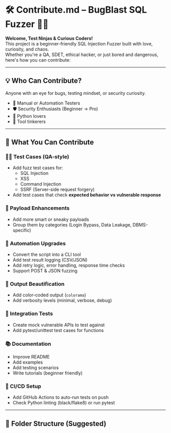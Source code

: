 
# 🛠️ Contribute.md – BugBlast SQL Fuzzer 🐞💥

**Welcome, Test Ninjas & Curious Coders!**  
This project is a beginner-friendly SQL Injection Fuzzer built with love, curiosity, and chaos.  
Whether you're a QA, SDET, ethical hacker, or just bored and dangerous, here's how you can contribute:

---

## 💡 Who Can Contribute?

Anyone with an eye for bugs, testing mindset, or security curiosity.

- 🧪 Manual or Automation Testers
- 🛡️ Security Enthusiasts (Beginner → Pro)
- 🐍 Python lovers
- 🧰 Tool tinkerers

---

## 🔧 What You Can Contribute

### 🧑‍🔬 Test Cases (QA-style)

- Add fuzz test cases for:
  - SQL Injection
  - XSS
  - Command Injection
  - SSRF (Server-side request forgery)
- Add test cases that check **expected behavior vs vulnerable response**

### 🧠 Payload Enhancements

- Add more smart or sneaky payloads
- Group them by categories (Login Bypass, Data Leakage, DBMS-specific)

### 🤖 Automation Upgrades

- Convert the script into a CLI tool
- Add test result logging (CSV/JSON)
- Add retry logic, error handling, response time checks
- Support POST & JSON fuzzing

### 🎨 Output Beautification

- Add color-coded output (`colorama`)
- Add verbosity levels (minimal, verbose, debug)

### 🧪 Integration Tests

- Create mock vulnerable APIs to test against
- Add pytest/unittest test cases for functions

### 📚 Documentation

- Improve README
- Add examples
- Add testing scenarios
- Write tutorials (beginner friendly)

### 🚦 CI/CD Setup

- Add GitHub Actions to auto-run tests on push
- Check Python linting (black/flake8) or run pytest

---

## 📁 Folder Structure (Suggested)

